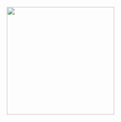 <p align="center">
    <img src="https://www.napratica.org.br/wp-content/uploads/2016/03/redes-comunidades-carreira.jpg" height="250">
</p>
